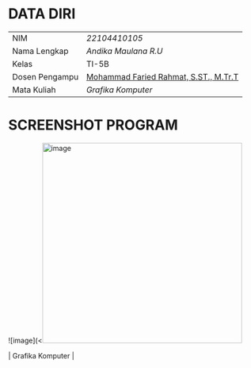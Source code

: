 # DATA DIRI

|  |  |
|--|--|
| NIM | *22104410105* |
| Nama Lengkap | *Andika Maulana R.U* |
| Kelas | TI-5B |
| Dosen Pengampu | [Mohammad Faried Rahmat, S.ST., M.Tr.T](https://github.com/fariedrahmat) |
| Mata Kuliah | *Grafika Komputer*

# SCREENSHOT PROGRAM
![image](<<img width="403" alt="image" src="https://github.com/user-attachments/assets/b84da53e-9037-44f3-971f-671078b927fb">

| Grafika Komputer |
